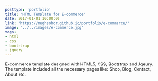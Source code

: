 ```yaml
---
posttype: 'portfolio'
title: 'HTML Template for E-commerce'
date: 2017-01-01 10:00:00
link: 'https://meghsohor.github.io/portfolio/e-commerce/'
image: '../../images/e-commerce.jpg'
tags:
- html
- css
- bootstrap
- jquery
---
```


E-commerce template designed with HTML5, CSS, Bootstrap and Jqeury. The template included all the necessary pages like: Shop, Blog, Contact, About etc.